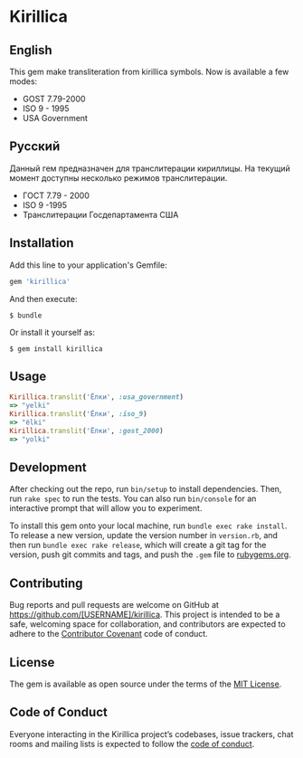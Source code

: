 # Kirillica

## English
This gem make transliteration from kirillica symbols. Now is available a few modes:
* GOST 7.79-2000
* ISO 9 - 1995
* USA Government

## Русский

Данный гем предназначен для транслитерации кириллицы. На текущий момент доступны несколько режимов транслитерации.

* ГОСТ 7.79 - 2000
* ISO 9 -1995
* Транслитерации Госдепартамента США

## Installation

Add this line to your application's Gemfile:

```ruby
gem 'kirillica'
```

And then execute:

    $ bundle

Or install it yourself as:

    $ gem install kirillica

## Usage

```ruby
Kirillica.translit('Ёлки', :usa_government)
=> "yelki"
Kirillica.translit('Ёлки', :iso_9)
=> "ёlki"
Kirillica.translit('Ёлки', :gost_2000)
=> "yolki"

```

## Development

After checking out the repo, run `bin/setup` to install dependencies. Then, run `rake spec` to run the tests. You can also run `bin/console` for an interactive prompt that will allow you to experiment.

To install this gem onto your local machine, run `bundle exec rake install`. To release a new version, update the version number in `version.rb`, and then run `bundle exec rake release`, which will create a git tag for the version, push git commits and tags, and push the `.gem` file to [rubygems.org](https://rubygems.org).

## Contributing

Bug reports and pull requests are welcome on GitHub at https://github.com/[USERNAME]/kirillica. This project is intended to be a safe, welcoming space for collaboration, and contributors are expected to adhere to the [Contributor Covenant](http://contributor-covenant.org) code of conduct.

## License

The gem is available as open source under the terms of the [MIT License](https://opensource.org/licenses/MIT).

## Code of Conduct

Everyone interacting in the Kirillica project’s codebases, issue trackers, chat rooms and mailing lists is expected to follow the [code of conduct](https://github.com/[USERNAME]/kirillica/blob/master/CODE_OF_CONDUCT.md).
